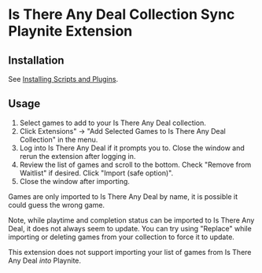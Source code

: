# Is There Any Deal Collection Sync Playnite Extension

## Installation

See [Installing Scripts and Plugins](https://github.com/JosefNemec/Playnite/wiki/Installing-scripts-and-plugins).

## Usage

1. Select games to add to your Is There Any Deal collection.
2. Click Extensions" → "Add Selected Games to Is There Any Deal Collection" in the menu.
3. Log into Is There Any Deal if it prompts you to. Close the window and rerun the extension after logging in.
4. Review the list of games and scroll to the bottom. Check "Remove from Waitlist" if desired.  Click "Import (safe option)".
5. Close the window after importing.

Games are only imported to Is There Any Deal by name, it is possible it could guess the wrong game.

Note, while playtime and completion status can be imported to Is There Any Deal, it does not always seem to update. You can try using "Replace" while importing or deleting games from your collection to force it to update.

This extension does not support importing your list of games from Is There Any Deal *into* Playnite.